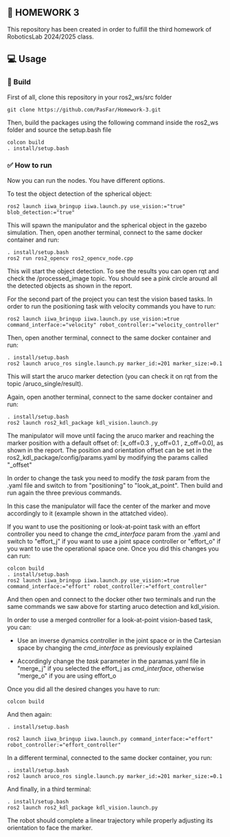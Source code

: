 ##      📔 HOMEWORK 3
This repository has been created in order to fulfill the third homework of RoboticsLab 2024/2025 class. 

## 💻 Usage 
###      🔨 Build
First of all, clone this repository in your ros2_ws/src folder
```
git clone https://github.com/PasFar/Homework-3.git
```
Then, build the packages using the following command inside the ros2_ws folder and source the setup.bash file 
```
colcon build
. install/setup.bash
```
### ✅ How to run
Now you can run the nodes. You have different options.

To test the object detection of the spherical object: 
   ```
ros2 launch iiwa_bringup iiwa.launch.py use_vision:="true" blob_detection:="true"
   ```
This will spawn the manipulator and the spherical object in the gazebo simulation.
Then, open another terminal, connect to the same docker container and run:
   ```
   . install/setup.bash
   ros2 run ros2_opencv ros2_opencv_node.cpp
   ```
This will start the object detection. To see the results you can open rqt and check the /processed_image topic.
You should see a pink circle around all the detected objects as shown in the report. 

For the second part of the project you can test the vision based tasks.
In order to run the positioning task with velocity commands you have to run:
   ```
ros2 launch iiwa_bringup iiwa.launch.py use_vision:=true command_interface:="velocity" robot_controller:="velocity_controller"
   ```
Then, open another terminal, connect to the same docker container and run:
   ```
   . install/setup.bash
   ros2 launch aruco_ros single.launch.py marker_id:=201 marker_size:=0.1
   ```
This will start the aruco marker detection (you can check it on rqt from the topic /aruco_single/result).

Again, open another terminal, connect to the same docker container and run:
   ```
   . install/setup.bash
   ros2 launch ros2_kdl_package kdl_vision.launch.py
   ```
The manipulator will move until facing the aruco marker and reaching the marker position with a default offset of: [x_off=0.3 , y_off=0.1 , z_off=0.0], as shown in the report.
The position and orientation offset can be set in the ros2_kdl_package/config/params.yaml by modifying the params called "_offset"

In order to change the task you need to modify the _task_ param from the .yaml file and switch to from "positioning" to "look_at_point".
Then build and run again the three previous commands.

In this case the manipulator will face the center of the marker and move accordingly to it (example shown in the attatched video).

If you want to use the positioning or look-at-point task with an effort controller you need to change the _cmd_interface_ param from the .yaml and switch to "effort_j" if you want to use a joint space controller or "effort_o" if you want to use the operational space one.
Once you did this changes you can run:
```
colcon build
. install/setup.bash
ros2 launch iiwa_bringup iiwa.launch.py use_vision:=true command_interface:="effort" robot_controller:="effort_controller"
```
And then open and connect to the docker other two terminals and run the same commands we saw above for starting aruco detection and kdl_vision.

In order to use a merged controller for a look-at-point vision-based task, you can:
 
 - Use an inverse dynamics controller in the joint space or in the Cartesian space by changing the _cmd_interface_ as previously explained 

 - Accordingly change the _task_ parameter in the paramas.yaml file in "merge_j" if you selected the effort_j as _cmd_interface_, otherwise "merge_o" if you are using effort_o

Once you did all the desired changes you have to run:
   ```
   colcon build
   ```
And then again:
   ```
   . install/setup.bash
   
   ros2 launch iiwa_bringup iiwa.launch.py command_interface:="effort" robot_controller:="effort_controller"
   ```
In a different terminal, connected to the same docker container, you run:
   ```
   . install/setup.bash
   ros2 launch aruco_ros single.launch.py marker_id:=201 marker_size:=0.1
   ```
And finally, in a third terminal:
   ```
   . install/setup.bash
   ros2 launch ros2_kdl_package kdl_vision.launch.py
   ```
The robot should complete a linear trajectory while properly adjusting its orientation to face the marker.
